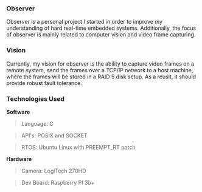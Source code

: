 ### Observer
Observer is a personal project I started in order to improve my understanding of hard real-time embedded systems. 
Additionally, the focus of observer is mainly related to computer vision and video frame capturing.

### Vision
Currently, my vision for observer is the ability to capture video frames on a remote system, 
send the frames over a TCP/IP network to a host machine, where the frames will be stored in a RAID
5 disk setup. As a reuslt, it should provide robust fault tolerance. 

### Technologies Used
**Software**

> Language:      C

> API's:         POSIX and SOCKET

> RTOS:          Ubuntu Linux with PREEMPT_RT patch

**Hardware**

>  Camera:       LogiTech 270HD
 
>  Dev Board:    Raspberry PI 3b+
